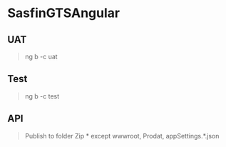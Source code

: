 # SasfinGTSAngular

## UAT

> ng b -c uat

## Test

> ng b -c test

## API

> Publish to folder
> Zip * except wwwroot, Prodat, appSettings.*.json
